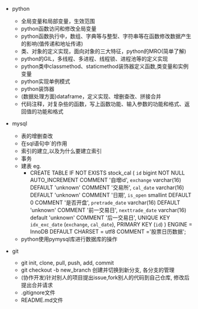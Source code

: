 - python
  - 全局变量和局部变量，生效范围
  - python函数访问和修改全局变量
  - python函数执行中，数组、字典等与整型、字符串等在函数修改数据产生的影响(值传递和地址传递)
  - 类、对象的定义实现，面向对象的三大特征，python的MRO(简单了解)
  - python的GIL，多线程、多进程、线程锁、进程池等的定义实现
  - python类中classmethod、staticmethod装饰器定义函数,类变量和实例变量
  -  python实现单例模式
  - python装饰器
  - (数据处理方面)dataframe，定义实现、增删查改、拼接合并
  - 代码注释，对复杂些的函数，写上函数功能、输入参数的功能和格式、返回值的功能和格式

- mysql
  - 表的增删查改
  - 在sql语句中`的作用
  - 索引的建立,以及为什么要建立索引
  - 事务
  - 建表 eg.
    - CREATE TABLE IF NOT EXISTS stock_cal
      (
          `id`          bigint NOT NULL AUTO_INCREMENT COMMENT '自增id',
          `exchange`     varchar(16) DEFAULT 'unknown' COMMENT '交易所',
          `cal_date`      varchar(16) DEFAULT 'unknown' COMMENT '日期',
          `is_open`        smallint DEFAULT 0 COMMENT '是否开盘',
          `pretrade_date`        varchar(16) DEFAULT 'unknown' COMMENT '前一交易日',
          `nexttrade_date`    varchar(16) default 'unknown' COMMENT '后一交易日',
          UNIQUE KEY `idx_exc_date` (`exchange`, `cal_date`),
          PRIMARY KEY (`id`)
      ) ENGINE = InnoDB
        DEFAULT CHARSET = utf8 COMMENT ='股票日历数据';
  - python使用pymysql库进行数据库的操作

- git
  - git init, clone, pull, push, add, commit
  - git checkout -b new_branch 创建并切换到新分支, 各分支的管理
  - (协作开发)针对别人的项目提出issue,fork别人的代码到自己仓库, 修改后提出合并请求
  - .gitignore文件
  - README.md文件